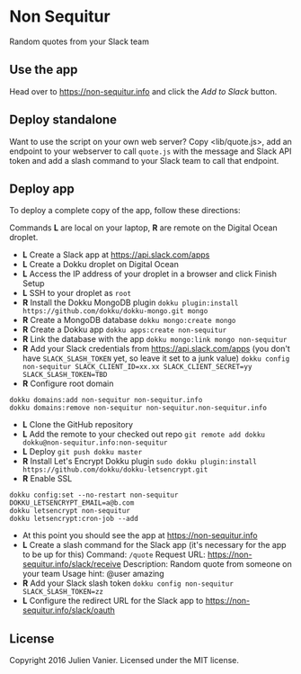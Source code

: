 # Non Sequitur

Random quotes from your Slack team

## Use the app

Head over to <https://non-sequitur.info> and click the _Add to Slack_ button.

## Deploy standalone

Want to use the script on your own web server? Copy <lib/quote.js>, add
an endpoint to your webserver to call `quote.js` with the message and
Slack API token and add a slash command to your Slack team to call that
endpoint.

## Deploy app

To deploy a complete copy of the app, follow these directions:

Commands **L** are local on your laptop, **R** are remote on the Digital Ocean droplet.

- **L** Create a Slack app at https://api.slack.com/apps
- **L** Create a Dokku droplet on Digital Ocean
- **L** Access the IP address of your droplet in a browser and click Finish Setup
- **L** SSH to your droplet as `root`
- **R** Install the Dokku MongoDB plugin
`dokku plugin:install https://github.com/dokku/dokku-mongo.git mongo`
- **R** Create a MongoDB database
`dokku mongo:create mongo`
- **R** Create a Dokku app
`dokku apps:create non-sequitur`
- **R** Link the database with the app
`dokku mongo:link mongo non-sequitur`
- **R** Add your Slack credentials from https://api.slack.com/apps (you don't have `SLACK_SLASH_TOKEN` yet, so leave it set to a junk value)
`dokku config non-sequitur SLACK_CLIENT_ID=xx.xx SLACK_CLIENT_SECRET=yy SLACK_SLASH_TOKEN=TBD`
- **R** Configure root domain
```
dokku domains:add non-sequitur non-sequitur.info
dokku domains:remove non-sequitur non-sequitur.non-sequitur.info
```
- **L** Clone the GitHub repository
- **L** Add the remote to your checked out repo
`git remote add dokku dokku@non-sequitur.info:non-sequitur`
- **L** Deploy
`git push dokku master`
- **R** Install Let's Encrypt Dokku plugin
`sudo dokku plugin:install https://github.com/dokku/dokku-letsencrypt.git`
- **R** Enable SSL
```
dokku config:set --no-restart non-sequitur DOKKU_LETSENCRYPT_EMAIL=a@b.com
dokku letsencrypt non-sequitur
dokku letsencrypt:cron-job --add
```
- At this point you should see the app at https://non-sequitur.info
- **L** Create a slash command for the Slack app (it's necessary for the app to be up for this)
Command: `/quote`
Request URL: https://non-sequitur.info/slack/receive
Description: Random quote from someone on your team
Usage hint: @user amazing
- **R** Add your Slack slash token
`dokku config non-sequitur SLACK_SLASH_TOKEN=zz`
- **L** Configure the redirect URL for the Slack app to https://non-sequitur.info/slack/oauth

## License
Copyright 2016 Julien Vanier. Licensed under the MIT license.
